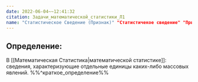 ```yaml
---
date: 2022-06-04~~12:41:32
citation: Задачи_математической_статистики_Л1
name: "Статистическое Сведение (Признак)" "Статистичекое сведение" "Признак"
---
```

## Определение:
В [[Математическая Статистика|математической статистике]]: сведения, характеризующие отдельные единицы каких-либо массовых явлений.
%%^краткое_определение%%